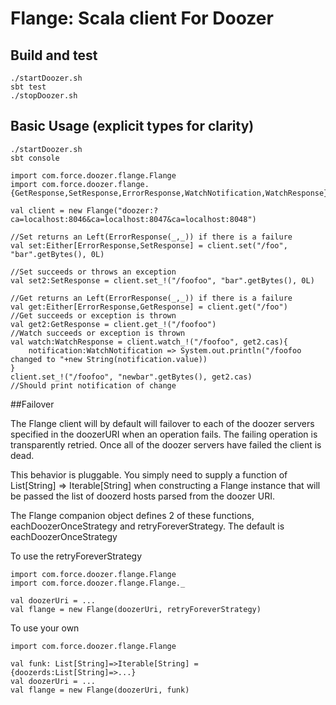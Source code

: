 # Flange: Scala client For Doozer

## Build and test

    ./startDoozer.sh
    sbt test
    ./stopDoozer.sh

## Basic Usage (explicit types for clarity)
    ./startDoozer.sh
    sbt console

    import com.force.doozer.flange.Flange
    import com.force.doozer.flange.{GetResponse,SetResponse,ErrorResponse,WatchNotification,WatchResponse}

    val client = new Flange("doozer:?ca=localhost:8046&ca=localhost:8047&ca=localhost:8048")

    //Set returns an Left(ErrorResponse(_,_)) if there is a failure
    val set:Either[ErrorResponse,SetResponse] = client.set("/foo", "bar".getBytes(), 0L)

    //Set succeeds or throws an exception
    val set2:SetResponse = client.set_!("/foofoo", "bar".getBytes(), 0L)

    //Get returns an Left(ErrorResponse(_,_)) if there is a failure
    val get:Either[ErrorResponse,GetResponse] = client.get("/foo")
    //Get succeeds or exception is thrown
    val get2:GetResponse = client.get_!("/foofoo")
    //Watch succeeds or exception is thrown
    val watch:WatchResponse = client.watch_!("/foofoo", get2.cas){
        notification:WatchNotification => System.out.println("/foofoo changed to "+new String(notification.value))
    }
    client.set_!("/foofoo", "newbar".getBytes(), get2.cas)
    //Should print notification of change


##Failover

The Flange client will by default will failover to each of the doozer servers specified in the doozerURI when an operation fails. The failing operation
is transparently retried. Once all of the doozer servers have failed the client is dead.

This behavior is pluggable. You simply need to supply a function of List[String] => Iterable[String] when constructing a Flange instance
that will be passed the list of doozerd hosts parsed from the doozer URI.

The Flange companion object defines 2 of these functions, eachDoozerOnceStrategy and retryForeverStrategy. The default is eachDoozerOnceStrategy

To use the retryForeverStrategy

    import com.force.doozer.flange.Flange
    import com.force.doozer.flange.Flange._

    val doozerUri = ...
    val flange = new Flange(doozerUri, retryForeverStrategy)


To use your own

    import com.force.doozer.flange.Flange

    val funk: List[String]=>Iterable[String] = {doozerds:List[String]=>...}
    val doozerUri = ...
    val flange = new Flange(doozerUri, funk)




